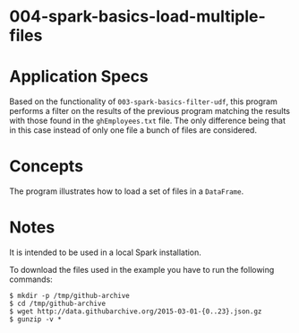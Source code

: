004-spark-basics-load-multiple-files
====================================

# Application Specs
Based on the functionality of `003-spark-basics-filter-udf`, this program performs a filter on the results of the previous program matching the results with those found in the `ghEmployees.txt` file. The only difference being that in this case instead of only one file a bunch of files are considered.

# Concepts
The program illustrates how to load a set of files in a `DataFrame`.

# Notes
It is intended to be used in a local Spark installation.

To download the files used in the example you have to run the following commands:

```
$ mkdir -p /tmp/github-archive
$ cd /tmp/github-archive
$ wget http://data.githubarchive.org/2015-03-01-{0..23}.json.gz
$ gunzip -v *
```
